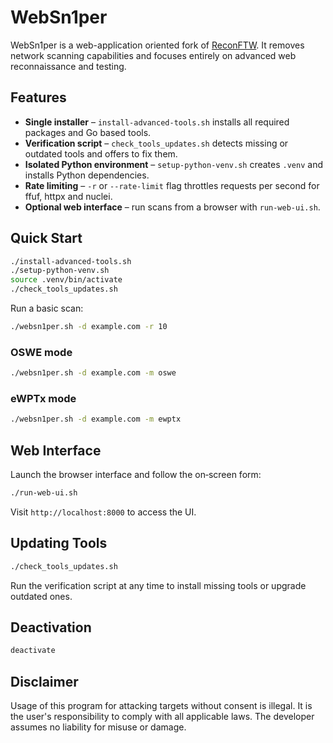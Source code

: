 # WebSn1per

WebSn1per is a web-application oriented fork of [ReconFTW](https://github.com/six2dez/reconftw). It removes network scanning capabilities and focuses entirely on advanced web reconnaissance and testing.

## Features

- **Single installer** – `install-advanced-tools.sh` installs all required packages and Go based tools.
- **Verification script** – `check_tools_updates.sh` detects missing or outdated tools and offers to fix them.
- **Isolated Python environment** – `setup-python-venv.sh` creates `.venv` and installs Python dependencies.
- **Rate limiting** – `-r` or `--rate-limit` flag throttles requests per second for ffuf, httpx and nuclei.
- **Optional web interface** – run scans from a browser with `run-web-ui.sh`.

## Quick Start

```bash
./install-advanced-tools.sh
./setup-python-venv.sh
source .venv/bin/activate
./check_tools_updates.sh
```

Run a basic scan:

```bash
./websn1per.sh -d example.com -r 10
```

### OSWE mode

```bash
./websn1per.sh -d example.com -m oswe
```

### eWPTx mode

```bash
./websn1per.sh -d example.com -m ewptx
```

## Web Interface

Launch the browser interface and follow the on‑screen form:

```bash
./run-web-ui.sh
```

Visit `http://localhost:8000` to access the UI.

## Updating Tools

```bash
./check_tools_updates.sh
```

Run the verification script at any time to install missing tools or upgrade outdated ones.

## Deactivation

```bash
deactivate
```

## Disclaimer

Usage of this program for attacking targets without consent is illegal. It is the user\'s responsibility to comply with all applicable laws. The developer assumes no liability for misuse or damage.
